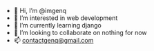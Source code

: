 - 👋 Hi, I’m @imgenq
- 👀 I’m interested in web development
- 🌱 I’m currently learning django
- 💞️ I’m looking to collaborate on nothing for now
- 📫 contactgenq@gmail.com

<!---
imgenq/imgenq is a ✨ special ✨ repository because its `README.md` (this file) appears on your GitHub profile.
You can click the Preview link to take a look at your changes.
--->
